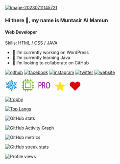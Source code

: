 <a href="https://ibb.co/CHjcWFL"><img src="https://i.ibb.co/MCzv9Ld/Image-20230711145721.jpg" alt="Image-20230711145721" border="0"></a>

### Hi there 👋, my name is Muntasir Al Mamun
#### Web Developer


Skills: HTML / CSS / JAVA

- 🔭 I’m currently working on WordPress 
- 🌱 I’m currently learning Java 
- 👯 I’m looking to collaborate on GitHub 


[<img src='https://cdn.jsdelivr.net/npm/simple-icons@3.0.1/icons/github.svg' alt='github' height='40'>](https://github.com/Muntasir-Mamun7)  [<img src='https://cdn.jsdelivr.net/npm/simple-icons@3.0.1/icons/facebook.svg' alt='facebook' height='40'>](https://www.facebook.com/Muntasir0724)  [<img src='https://cdn.jsdelivr.net/npm/simple-icons@3.0.1/icons/instagram.svg' alt='instagram' height='40'>](https://www.instagram.com/Morn07/)  [<img src='https://cdn.jsdelivr.net/npm/simple-icons@3.0.1/icons/twitter.svg' alt='twitter' height='40'>](https://twitter.com/Morn07)  [<img src='https://cdn.jsdelivr.net/npm/simple-icons@3.0.1/icons/icloud.svg' alt='website' height='40'>](resultinsiderbd.com)  

<a href='https://archiveprogram.github.com/'><img src='https://raw.githubusercontent.com/acervenky/animated-github-badges/master/assets/acbadge.gif' width='40' height='40'></a> <a href='https://docs.github.com/en/developers'><img src='https://raw.githubusercontent.com/acervenky/animated-github-badges/master/assets/devbadge.gif' width='40' height='40'></a> <a href='https://github.com/pricing'><img src='https://raw.githubusercontent.com/acervenky/animated-github-badges/master/assets/pro.gif' width='40' height='40'></a> <a href='https://stars.github.com/'><img src='https://raw.githubusercontent.com/acervenky/animated-github-badges/master/assets/starbadge.gif' width='35' height='35'></a> <a href='https://docs.github.com/en/github/supporting-the-open-source-community-with-github-sponsors'><img src='https://raw.githubusercontent.com/acervenky/animated-github-badges/master/assets/sponsorbadge.gif' width='35' height='35'></a> 

[![trophy](https://github-profile-trophy.vercel.app/?username=Muntasir-Mamun7)](https://github.com/ryo-ma/github-profile-trophy)

[![Top Langs](https://github-readme-stats.vercel.app/api/top-langs/?username=Muntasir-Mamun7)](https://github.com/anuraghazra/github-readme-stats)

![GitHub stats](https://github-readme-stats.vercel.app/api?username=Muntasir-Mamun7&show_icons=true)  

![GitHub Activity Graph](https://activity-graph.herokuapp.com/graph?username=Muntasir-Mamun7)  

![GitHub metrics](https://metrics.lecoq.io/Muntasir-Mamun7)  

![GitHub streak stats](https://streak-stats.demolab.com/?user=Muntasir-Mamun7)  

![Profile views](https://gpvc.arturio.dev/Muntasir-Mamun7)  
